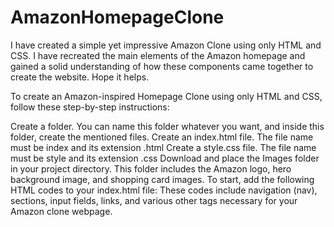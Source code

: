 # AmazonHomepageClone
I have created a simple yet impressive Amazon Clone using only HTML and CSS. I have recreated the main elements of the Amazon homepage and gained a solid understanding of how these components came together to create the website. Hope it helps.

To create an Amazon-inspired Homepage Clone using only HTML and CSS, follow these step-by-step instructions:

Create a folder. You can name this folder whatever you want, and inside this folder, create the mentioned files.
Create an index.html file. The file name must be index and its extension .html
Create a style.css file. The file name must be style and its extension .css
Download and place the Images folder in your project directory. This folder includes the Amazon logo, hero background image, and shopping card images.
To start, add the following HTML codes to your index.html file: These codes include navigation (nav), sections, input fields, links, and various other tags necessary for your Amazon clone webpage.
